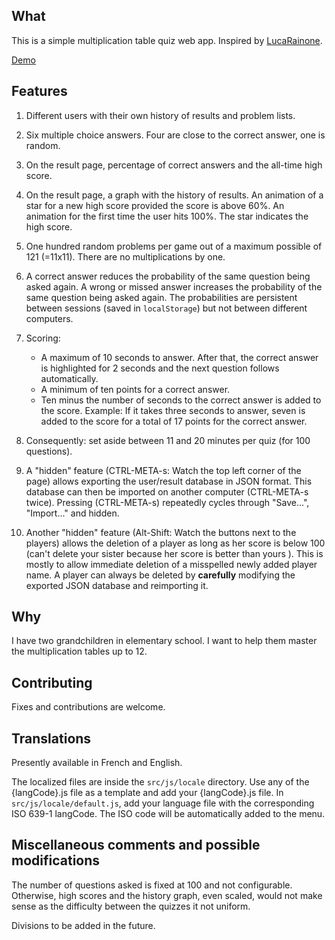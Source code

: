 ## What
This is a simple multiplication table quiz web app. Inspired by
[LucaRainone](https://github.com/LucaRainone/multiplication-tables-webapp).

[Demo](https://multiplication.awisse.ca/)

## Features

1. Different users with their own history of results and problem lists.

2. Six multiple choice answers. Four are close to the correct answer, one is
   random.

3. On the result page, percentage of correct answers and the all-time high
   score.

4. On the result page, a graph with the history of results. An animation of a
   star for a new high score provided the score is above 60%. An animation
   for the first time the user hits 100%. The star indicates the high score.

5. One hundred random problems per game out of a maximum possible of 121
   (=11x11). There are no multiplications by one.

6. A correct answer reduces the probability of the same question being asked
   again. A wrong or missed answer increases the probability of the same
   question being asked again. The probabilities are persistent between
   sessions (saved in `localStorage`) but not between different computers.

7. Scoring:
   * A maximum of 10 seconds to answer. After that, the correct answer is
     highlighted for 2 seconds and the next question follows automatically.
   * A minimum of ten points for a correct answer.
   * Ten minus the number of seconds to the correct answer is added to the
     score.  Example: If it takes three seconds to answer, seven is added to
     the score for a total of 17 points for the correct answer.

8. Consequently: set aside between 11 and 20 minutes per quiz (for 100
   questions).

9. A "hidden" feature (CTRL-META-s: Watch the top left corner of the page)
   allows exporting the user/result database in JSON format. This
   database can then be imported on another computer (CTRL-META-s twice).
   Pressing (CTRL-META-s) repeatedly cycles through "Save...", "Import..."
   and hidden.

10. Another "hidden" feature (Alt-Shift: Watch the buttons next to the players)
    allows the deletion of a player as long as her score is below 100
    (can't delete your sister because her
    score is better than yours ). This is mostly to allow immediate deletion
    of a misspelled newly added player name. A player can always be deleted
    by **carefully** modifying the exported JSON database and reimporting it.



## Why
I have two grandchildren in elementary school. I want to help them master the
multiplication tables up to 12.

## Contributing

Fixes and contributions are welcome.

## Translations

Presently available in French and English.

The localized files are inside the `src/js/locale` directory. Use
any of the {langCode}.js file as a template and add your {langCode}.js file.
In `src/js/locale/default.js`, add your language file with the corresponding
ISO 639-1 langCode. The ISO code will be automatically added to the menu.

## Miscellaneous comments and possible modifications

The number of questions asked is fixed at 100 and not configurable.
Otherwise, high scores and the history graph, even scaled, would not make
sense as the difficulty between the quizzes it not uniform.

Divisions to be added in the future.

